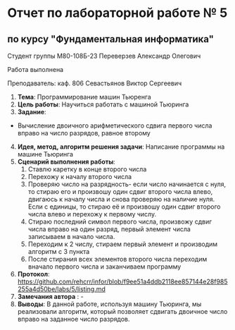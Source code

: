 # Отчет по лабораторной работе № 5
## по курсу "Фундаментальная информатика"

Студент группы М80-108Б-23 Переверзев Александр Олегович

Работа выполнена 

Преподаватель: каф. 806 Севастьянов Виктор Сергеевич

1. **Тема**: Программирование машин Тьюренга
2. **Цель работы**: Научиться работать с машиной Тьюринга
3. **Задание**:
- Вычисление двоичного арифметического сдвига  первого числа вправо на число разрядов, равное второму
4. **Идея, метод, алгоритм решения задачи**: Написание программы на машине Тьюринга
5. **Сценарий выполнения работы**:
   1. Ставлю каретку в конце второго числа
   2. Перехожу к началу второго числа
   3. Проверяю число на разрядность- если число начинается с нуля, то стираю его и произвошу один сдвиг второго числа влево, двигаюсь к началу числа и снова проверяю на наличие нуля. Если с единицы, то стираю её и произвошу один сдвиг второго числа влево и перехожу к первому числу.
   4. Стираю последний символ первого числа, произвожу сдвиг числа вправо на один разряд, первый элемент числа записываем в начало числа.
   5. Переходим к 2 числу, стираем первый элемент и производим алгоритм с 3 пункта
   6. После стирания всех элементов второго числа переходим вначало первого числа и заканчиваем программу
6. **Протокол**: https://github.com/rehcrr/infor/blob/f9ee51a4ddb2118ee857144e28f985255a4d50be/labs/5/listing.md
7. **Замечания автора** : -
8. **Выводы**: В данной работе, используя машину Тьюринга, мы реализовали алгоритм, который позволяет сдвигать двоичное число вправо на заданное число разрядов.
